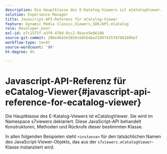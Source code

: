 ```yaml
---
description: Die Hauptklasse des E-Katalog-Viewers ist eCatalogViewer. Sie wird im Namespace s7viewers deklariert. Diese JavaScript-API behandelt Konstruktoren, Methoden und Rückrufe dieser bestimmten Klasse.
solution: Experience Manager
title: Javascript-API-Referenz für eCatalog-Viewer
feature: Dynamic Media Classic,Viewers,SDK/API,eCatalog
role: Developer,User
exl-id: e7c1575f-a3f0-478d-8cc2-9bace5eb6106
source-git-commit: 206e4643e3926cb85b4be2189743578f88180be7
workflow-type: tm+mt
source-wordcount: '98'
ht-degree: 0%

---
```


# Javascript-API-Referenz für eCatalog-Viewer{#javascript-api-reference-for-ecatalog-viewer}

Die Hauptklasse des E-Katalog-Viewers ist eCatalogViewer. Sie wird im Namespace s7viewers deklariert. Diese JavaScript-API behandelt Konstruktoren, Methoden und Rückrufe dieser bestimmten Klasse.

In allen folgenden Beispielen steht `<instance>` für den tatsächlichen Namen des JavaScript-Viewer-Objekts, das aus der `s7viewers.eCatalogViewer`-Klasse instanziiert wird.
